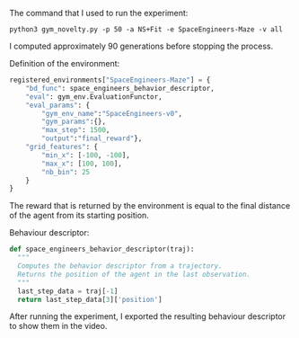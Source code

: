 The command that I used to run the experiment:

```
python3 gym_novelty.py -p 50 -a NS+Fit -e SpaceEngineers-Maze -v all
```

I computed approximately 90 generations before stopping the process.

Definition of the environment:

```python
registered_environments["SpaceEngineers-Maze"] = {
	"bd_func": space_engineers_behavior_descriptor,
	"eval": gym_env.EvaluationFunctor,
	"eval_params": {
		"gym_env_name":"SpaceEngineers-v0",
		"gym_params":{},
		"max_step": 1500,
		"output":"final_reward"},
	"grid_features": {
		"min_x": [-100, -100],
		"max_x": [100, 100],
		"nb_bin": 25
	}
}
```

The reward that is returned by the environment is equal to the final distance of the agent from its starting position.

Behaviour descriptor:

```python
def space_engineers_behavior_descriptor(traj):
  """
  Computes the behavior descriptor from a trajectory.
  Returns the position of the agent in the last observation.
  """
  last_step_data = traj[-1]
  return last_step_data[3]['position']
```

After running the experiment, I exported the resulting behaviour descriptor to show them in the video.
